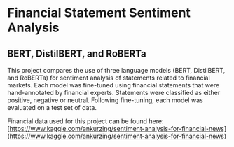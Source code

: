 # Financial Statement Sentiment Analysis 
## BERT, DistilBERT, and RoBERTa

This project compares the use of three language models (BERT, DistilBERT, and RoBERTa) for sentiment analysis of statements related to financial markets. Each model was fine-tuned using financial statements that were hand-annotated by financial experts. Statements were classified as either positive, negative or neutral. Following fine-tuning, each model was evaluated on a test set of data.

Financial data used for this project can be found here: [https://www.kaggle.com/ankurzing/sentiment-analysis-for-financial-news](https://www.kaggle.com/ankurzing/sentiment-analysis-for-financial-news)

